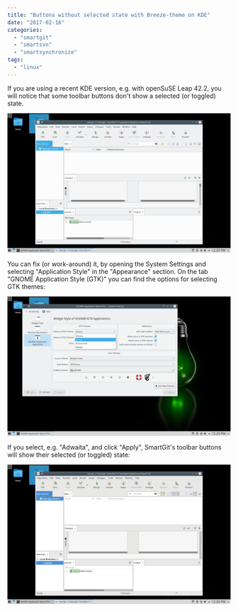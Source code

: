```yaml
---
title: "Buttons without selected state with Breeze-theme on KDE"
date: "2017-02-16"
categories: 
  - "smartgit"
  - "smartsvn"
  - "smartsynchronize"
tags: 
  - "linux"
---
```


If you are using a recent KDE version, e.g. with openSuSE Leap 42.2, you will notice that some toolbar buttons don't show a selected (or toggled) state.

[![](/assets/images/kde-breeze-1024x640.png)](/assets/images/kde-breeze.png)

You can fix (or work-around) it, by opening the System Settings and selecting "Application Style" in the "Appearance" section. On the tab "GNOME Application Style (GTK)" you can find the options for selecting GTK themes:

[![](/assets/images/kde-gtk-theme-1024x640.png)](/assets/images/kde-gtk-theme.png)

If you select, e.g. "Adwaita", and click "Apply", SmartGit's toolbar buttons will show their selected (or toggled) state:

[![](/assets/images/kde-adwaita-1024x640.png)](/assets/images/kde-adwaita.png)
